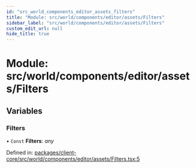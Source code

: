 ```yaml
---
id: "src_world_components_editor_assets_filters"
title: "Module: src/world/components/editor/assets/Filters"
sidebar_label: "src/world/components/editor/assets/Filters"
custom_edit_url: null
hide_title: true
---
```


# Module: src/world/components/editor/assets/Filters

## Variables

### Filters

• `Const` **Filters**: *any*

Defined in: [packages/client-core/src/world/components/editor/assets/Filters.tsx:5](https://github.com/xr3ngine/xr3ngine/blob/673ad6a5f/packages/client-core/src/world/components/editor/assets/Filters.tsx#L5)
